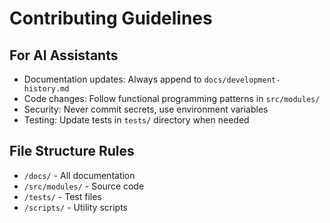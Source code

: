 # Contributing Guidelines

## For AI Assistants

- Documentation updates: Always append to `docs/development-history.md`
- Code changes: Follow functional programming patterns in `src/modules/`
- Security: Never commit secrets, use environment variables
- Testing: Update tests in `tests/` directory when needed

## File Structure Rules

- `/docs/` - All documentation
- `/src/modules/` - Source code
- `/tests/` - Test files
- `/scripts/` - Utility scripts
